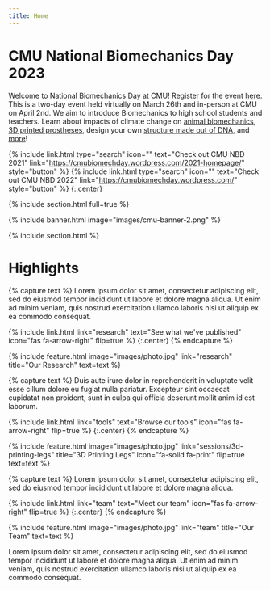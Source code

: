 ```yaml
---
title: Home
---
```


# CMU National Biomechanics Day 2023

Welcome to National Biomechanics Day at CMU! Register for the event [here](https://github.com/greenelab/lab-website-template). This is a two-day event held virtually on March 26th and in-person at CMU on April 2nd. We aim to introduce Biomechanics to high school students and teachers. Learn about impacts of climate change on [animal biomechanics](https://www.greenelab.com/), [3D printed prostheses](https://www.greenelab.com/), design your own [structure made out of DNA](https://www.greenelab.com/), and [more](https://www.greenelab.com/)!


{%
  include link.html
  type="search"
  icon=""
  text="Check out CMU NBD 2021"
  link="https://cmubiomechday.wordpress.com/2021-homepage/"
  style="button"
%}
{%
  include link.html
  type="search"
  icon=""
  text="Check out CMU NBD 2022"
  link="https://cmubiomechday.wordpress.com/"
  style="button"
%}
{:.center}

{% include section.html full=true %}

{% include banner.html image="images/cmu-banner-2.png" %}

{% include section.html %}

# Highlights

{% capture text %}
Lorem ipsum dolor sit amet, consectetur adipiscing elit, sed do eiusmod tempor incididunt ut labore et dolore magna aliqua.
Ut enim ad minim veniam, quis nostrud exercitation ullamco laboris nisi ut aliquip ex ea commodo consequat.

{%
  include link.html
  link="research"
  text="See what we've published"
  icon="fas fa-arrow-right"
  flip=true
%}
{:.center}
{% endcapture %}

{%
  include feature.html
  image="images/photo.jpg"
  link="research"
  title="Our Research"
  text=text
%}

{% capture text %}
Duis aute irure dolor in reprehenderit in voluptate velit esse cillum dolore eu fugiat nulla pariatur.
Excepteur sint occaecat cupidatat non proident, sunt in culpa qui officia deserunt mollit anim id est laborum.

{%
  include link.html
  link="tools"
  text="Browse our tools"
  icon="fas fa-arrow-right"
  flip=true
%}
{:.center}
{% endcapture %}

{%
  include feature.html
  image="images/photo.jpg"
  link="sessions/3d-printing-legs"
  title="3D Printing Legs"
  icon="fa-solid fa-print"
  flip=true
  text=text
%}

{% capture text %}
Lorem ipsum dolor sit amet, consectetur adipiscing elit, sed do eiusmod tempor incididunt ut labore et dolore magna aliqua.

{%
  include link.html
  link="team"
  text="Meet our team"
  icon="fas fa-arrow-right"
  flip=true
%}
{:.center}
{% endcapture %}

{%
  include feature.html
  image="images/photo.jpg"
  link="team"
  title="Our Team"
  text=text
%}

Lorem ipsum dolor sit amet, consectetur adipiscing elit, sed do eiusmod tempor incididunt ut labore et dolore magna aliqua.
Ut enim ad minim veniam, quis nostrud exercitation ullamco laboris nisi ut aliquip ex ea commodo consequat.
